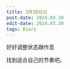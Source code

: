 ```yaml
---
title: 3月30日记
post-date: 2024.03.30
edit-date: 2024.03.30
tags: Diary
---
```

好好调整状态跟作息

找到适合自己的节奏吧。
